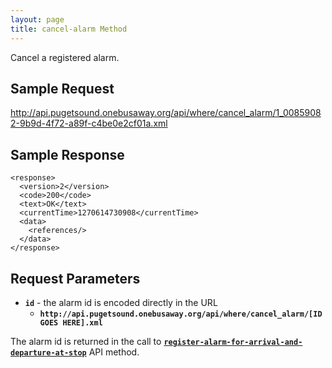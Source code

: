 ```yaml
---
layout: page
title: cancel-alarm Method
---
```


Cancel a registered alarm.

## Sample Request

http://api.pugetsound.onebusaway.org/api/where/cancel_alarm/1_00859082-9b9d-4f72-a89f-c4be0e2cf01a.xml

## Sample Response

    <response>
      <version>2</version>
      <code>200</code>
      <text>OK</text>
      <currentTime>1270614730908</currentTime>
      <data>
        <references/>
      </data>
    </response>

## Request Parameters

* **`id`** - the alarm id is encoded directly in the URL
    * **`http://api.pugetsound.onebusaway.org/api/where/cancel_alarm/[ID GOES HERE].xml`**

The alarm id is returned in the call to [**`register-alarm-for-arrival-and-departure-at-stop`**](/api/where/methods/register-alarm-for-arrival-and-departure-at-stop) API method.

